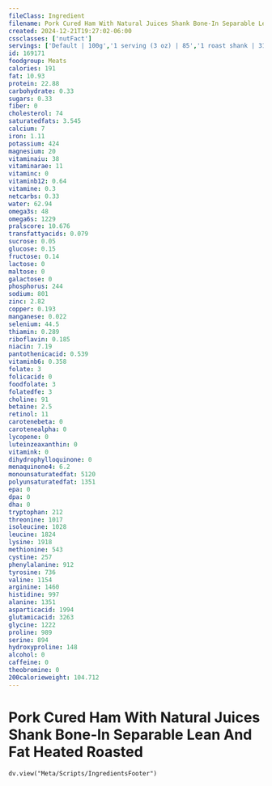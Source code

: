 ```yaml
---
fileClass: Ingredient
filename: Pork Cured Ham With Natural Juices Shank Bone-In Separable Lean And Fat Heated Roasted
created: 2024-12-21T19:27:02-06:00
cssclasses: ['nutFact']
servings: ['Default | 100g','1 serving (3 oz) | 85','1 roast shank | 3170']
id: 169171
foodgroup: Meats
calories: 191
fat: 10.93
protein: 22.88
carbohydrate: 0.33
sugars: 0.33
fiber: 0
cholesterol: 74
saturatedfats: 3.545
calcium: 7
iron: 1.11
potassium: 424
magnesium: 20
vitaminaiu: 38
vitaminarae: 11
vitaminc: 0
vitaminb12: 0.64
vitamine: 0.3
netcarbs: 0.33
water: 62.94
omega3s: 48
omega6s: 1229
pralscore: 10.676
transfattyacids: 0.079
sucrose: 0.05
glucose: 0.15
fructose: 0.14
lactose: 0
maltose: 0
galactose: 0
phosphorus: 244
sodium: 801
zinc: 2.82
copper: 0.193
manganese: 0.022
selenium: 44.5
thiamin: 0.289
riboflavin: 0.185
niacin: 7.19
pantothenicacid: 0.539
vitaminb6: 0.358
folate: 3
folicacid: 0
foodfolate: 3
folatedfe: 3
choline: 91
betaine: 2.5
retinol: 11
carotenebeta: 0
carotenealpha: 0
lycopene: 0
luteinzeaxanthin: 0
vitamink: 0
dihydrophylloquinone: 0
menaquinone4: 6.2
monounsaturatedfat: 5120
polyunsaturatedfat: 1351
epa: 0
dpa: 0
dha: 0
tryptophan: 212
threonine: 1017
isoleucine: 1028
leucine: 1824
lysine: 1918
methionine: 543
cystine: 257
phenylalanine: 912
tyrosine: 736
valine: 1154
arginine: 1460
histidine: 997
alanine: 1351
asparticacid: 1994
glutamicacid: 3263
glycine: 1222
proline: 989
serine: 894
hydroxyproline: 148
alcohol: 0
caffeine: 0
theobromine: 0
200calorieweight: 104.712
---
```


# Pork Cured Ham With Natural Juices Shank Bone-In Separable Lean And Fat Heated Roasted

```dataviewjs
dv.view("Meta/Scripts/IngredientsFooter")
```
